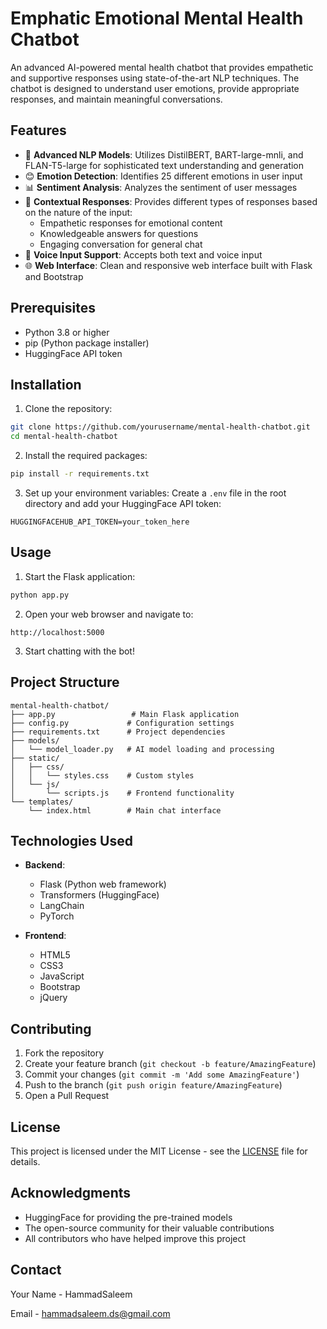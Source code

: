 # Emphatic Emotional Mental Health Chatbot

An advanced AI-powered mental health chatbot that provides empathetic and supportive responses using state-of-the-art NLP techniques. The chatbot is designed to understand user emotions, provide appropriate responses, and maintain meaningful conversations.

## Features

- 🤖 **Advanced NLP Models**: Utilizes DistilBERT, BART-large-mnli, and FLAN-T5-large for sophisticated text understanding and generation
- 😊 **Emotion Detection**: Identifies 25 different emotions in user input
- 📊 **Sentiment Analysis**: Analyzes the sentiment of user messages
- 💬 **Contextual Responses**: Provides different types of responses based on the nature of the input:
  - Empathetic responses for emotional content
  - Knowledgeable answers for questions
  - Engaging conversation for general chat
- 🎤 **Voice Input Support**: Accepts both text and voice input
- 🌐 **Web Interface**: Clean and responsive web interface built with Flask and Bootstrap

## Prerequisites

- Python 3.8 or higher
- pip (Python package installer)
- HuggingFace API token

## Installation

1. Clone the repository:
```bash
git clone https://github.com/yourusername/mental-health-chatbot.git
cd mental-health-chatbot
```

2. Install the required packages:
```bash
pip install -r requirements.txt
```

3. Set up your environment variables:
Create a `.env` file in the root directory and add your HuggingFace API token:
```
HUGGINGFACEHUB_API_TOKEN=your_token_here
```

## Usage

1. Start the Flask application:
```bash
python app.py
```

2. Open your web browser and navigate to:
```
http://localhost:5000
```

3. Start chatting with the bot!

## Project Structure

```
mental-health-chatbot/
├── app.py                 # Main Flask application
├── config.py             # Configuration settings
├── requirements.txt      # Project dependencies
├── models/
│   └── model_loader.py   # AI model loading and processing
├── static/
│   ├── css/
│   │   └── styles.css    # Custom styles
│   └── js/
│       └── scripts.js    # Frontend functionality
└── templates/
    └── index.html        # Main chat interface
```

## Technologies Used

- **Backend**:
  - Flask (Python web framework)
  - Transformers (HuggingFace)
  - LangChain
  - PyTorch

- **Frontend**:
  - HTML5
  - CSS3
  - JavaScript
  - Bootstrap
  - jQuery

## Contributing

1. Fork the repository
2. Create your feature branch (`git checkout -b feature/AmazingFeature`)
3. Commit your changes (`git commit -m 'Add some AmazingFeature'`)
4. Push to the branch (`git push origin feature/AmazingFeature`)
5. Open a Pull Request

## License

This project is licensed under the MIT License - see the [LICENSE](LICENSE) file for details.

## Acknowledgments

- HuggingFace for providing the pre-trained models
- The open-source community for their valuable contributions
- All contributors who have helped improve this project

## Contact

Your Name - HammadSaleem 

Email - hammadsaleem.ds@gmail.com
